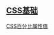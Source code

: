 [CSS基础](https://github.com/viajes7/blog/labels/CSS%E5%9F%BA%E7%A1%80)
----
[CSS百分比属性值](https://github.com/viajes7/blog/issues/4)
